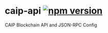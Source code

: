 # caip-api [![npm version](https://badge.fury.io/js/caip-api.svg)](https://badge.fury.io/js/caip-api)

CAIP Blockchain API and JSON-RPC Config
